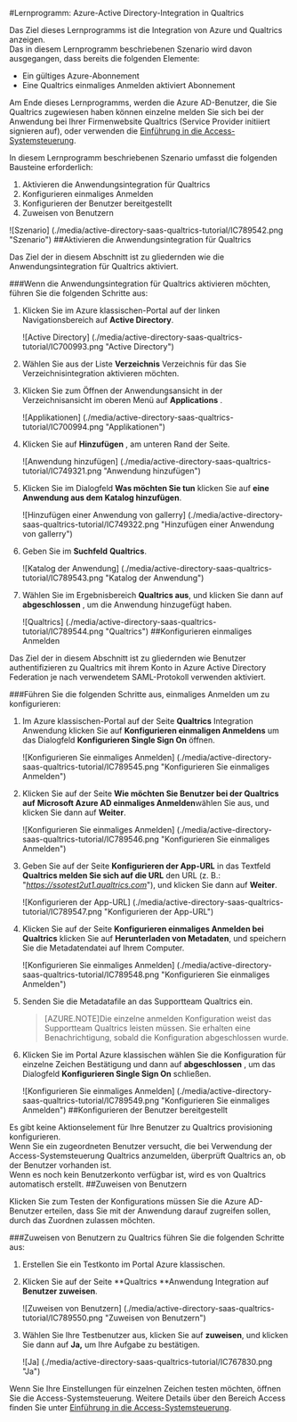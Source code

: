 <properties 
    pageTitle="Lernprogramm: Azure-Active Directory-Integration in Qualtrics | Microsoft Azure" 
    description="Erfahren Sie, wie Qualtrics mit Azure Active Directory verwenden, aktivieren Sie einmaliges Anmelden, automatisierte Bereitstellung und mehr!" 
    services="active-directory" 
    authors="jeevansd"  
    documentationCenter="na" 
    manager="femila"/>
<tags 
    ms.service="active-directory" 
    ms.devlang="na" 
    ms.topic="article" 
    ms.tgt_pltfrm="na" 
    ms.workload="identity" 
    ms.date="09/26/2016" 
    ms.author="jeedes" />

#<a name="tutorial-azure-active-directory-integration-with-qualtrics"></a>Lernprogramm: Azure-Active Directory-Integration in Qualtrics
  
Das Ziel dieses Lernprogramms ist die Integration von Azure und Qualtrics anzeigen.  
Das in diesem Lernprogramm beschriebenen Szenario wird davon ausgegangen, dass bereits die folgenden Elemente:

-   Ein gültiges Azure-Abonnement
-   Eine Qualtrics einmaliges Anmelden aktiviert Abonnement
  
Am Ende dieses Lernprogramms, werden die Azure AD-Benutzer, die Sie Qualtrics zugewiesen haben können einzelne melden Sie sich bei der Anwendung bei Ihrer Firmenwebsite Qualtrics (Service Provider initiiert signieren auf), oder verwenden die [Einführung in die Access-Systemsteuerung](active-directory-saas-access-panel-introduction.md).
  
In diesem Lernprogramm beschriebenen Szenario umfasst die folgenden Bausteine erforderlich:

1.  Aktivieren die Anwendungsintegration für Qualtrics
2.  Konfigurieren einmaliges Anmelden
3.  Konfigurieren der Benutzer bereitgestellt
4.  Zuweisen von Benutzern

![Szenario] (./media/active-directory-saas-qualtrics-tutorial/IC789542.png "Szenario")
##<a name="enabling-the-application-integration-for-qualtrics"></a>Aktivieren die Anwendungsintegration für Qualtrics
  
Das Ziel der in diesem Abschnitt ist zu gliedernden wie die Anwendungsintegration für Qualtrics aktiviert.

###<a name="to-enable-the-application-integration-for-qualtrics-perform-the-following-steps"></a>Wenn die Anwendungsintegration für Qualtrics aktivieren möchten, führen Sie die folgenden Schritte aus:

1.  Klicken Sie im Azure klassischen-Portal auf der linken Navigationsbereich auf **Active Directory**.

    ![Active Directory] (./media/active-directory-saas-qualtrics-tutorial/IC700993.png "Active Directory")

2.  Wählen Sie aus der Liste **Verzeichnis** Verzeichnis für das Sie Verzeichnisintegration aktivieren möchten.

3.  Klicken Sie zum Öffnen der Anwendungsansicht in der Verzeichnisansicht im oberen Menü auf **Applications** .

    ![Applikationen] (./media/active-directory-saas-qualtrics-tutorial/IC700994.png "Applikationen")

4.  Klicken Sie auf **Hinzufügen** , am unteren Rand der Seite.

    ![Anwendung hinzufügen] (./media/active-directory-saas-qualtrics-tutorial/IC749321.png "Anwendung hinzufügen")

5.  Klicken Sie im Dialogfeld **Was möchten Sie tun** klicken Sie auf **eine Anwendung aus dem Katalog hinzufügen**.

    ![Hinzufügen einer Anwendung von gallerry] (./media/active-directory-saas-qualtrics-tutorial/IC749322.png "Hinzufügen einer Anwendung von gallerry")

6.  Geben Sie im **Suchfeld** **Qualtrics**.

    ![Katalog der Anwendung] (./media/active-directory-saas-qualtrics-tutorial/IC789543.png "Katalog der Anwendung")

7.  Wählen Sie im Ergebnisbereich **Qualtrics aus**, und klicken Sie dann auf **abgeschlossen** , um die Anwendung hinzugefügt haben.

    ![Qualtrics] (./media/active-directory-saas-qualtrics-tutorial/IC789544.png "Qualtrics")
##<a name="configuring-single-sign-on"></a>Konfigurieren einmaliges Anmelden
  
Das Ziel der in diesem Abschnitt ist zu gliedernden wie Benutzer authentifizieren zu Qualtrics mit ihrem Konto in Azure Active Directory Federation je nach verwendetem SAML-Protokoll verwenden aktiviert.

###<a name="to-configure-single-sign-on-perform-the-following-steps"></a>Führen Sie die folgenden Schritte aus, einmaliges Anmelden um zu konfigurieren:

1.  Im Azure klassischen-Portal auf der Seite **Qualtrics** Integration Anwendung klicken Sie auf **Konfigurieren einmaligen Anmeldens** um das Dialogfeld **Konfigurieren Single Sign On** öffnen.

    ![Konfigurieren Sie einmaliges Anmelden] (./media/active-directory-saas-qualtrics-tutorial/IC789545.png "Konfigurieren Sie einmaliges Anmelden")

2.  Klicken Sie auf der Seite **Wie möchten Sie Benutzer bei der Qualtrics auf** **Microsoft Azure AD einmaliges Anmelden**wählen Sie aus, und klicken Sie dann auf **Weiter**.

    ![Konfigurieren Sie einmaliges Anmelden] (./media/active-directory-saas-qualtrics-tutorial/IC789546.png "Konfigurieren Sie einmaliges Anmelden")

3.  Geben Sie auf der Seite **Konfigurieren der App-URL** in das Textfeld **Qualtrics melden Sie sich auf die URL** den URL (z. B.: "*https://ssotest2ut1.qualtrics.com*"), und klicken Sie dann auf **Weiter**.

    ![Konfigurieren der App-URL] (./media/active-directory-saas-qualtrics-tutorial/IC789547.png "Konfigurieren der App-URL")

4.  Klicken Sie auf der Seite **Konfigurieren einmaliges Anmelden bei Qualtrics** klicken Sie auf **Herunterladen von Metadaten**, und speichern Sie die Metadatendatei auf Ihrem Computer.

    ![Konfigurieren Sie einmaliges Anmelden] (./media/active-directory-saas-qualtrics-tutorial/IC789548.png "Konfigurieren Sie einmaliges Anmelden")

5.  Senden Sie die Metadatafile an das Supportteam Qualtrics ein.

    >[AZURE.NOTE]Die einzelne anmelden Konfiguration weist das Supportteam Qualtrics leisten müssen. Sie erhalten eine Benachrichtigung, sobald die Konfiguration abgeschlossen wurde.

6.  Klicken Sie im Portal Azure klassischen wählen Sie die Konfiguration für einzelne Zeichen Bestätigung und dann auf **abgeschlossen** , um das Dialogfeld **Konfigurieren Single Sign On** schließen.

    ![Konfigurieren Sie einmaliges Anmelden] (./media/active-directory-saas-qualtrics-tutorial/IC789549.png "Konfigurieren Sie einmaliges Anmelden")
##<a name="configuring-user-provisioning"></a>Konfigurieren der Benutzer bereitgestellt
  
Es gibt keine Aktionselement für Ihre Benutzer zu Qualtrics provisioning konfigurieren.  
Wenn Sie ein zugeordneten Benutzer versucht, die bei Verwendung der Access-Systemsteuerung Qualtrics anzumelden, überprüft Qualtrics an, ob der Benutzer vorhanden ist.  
Wenn es noch kein Benutzerkonto verfügbar ist, wird es von Qualtrics automatisch erstellt.
##<a name="assigning-users"></a>Zuweisen von Benutzern
  
Klicken Sie zum Testen der Konfigurations müssen Sie die Azure AD-Benutzer erteilen, dass Sie mit der Anwendung darauf zugreifen sollen, durch das Zuordnen zulassen möchten.

###<a name="to-assign-users-to-qualtrics-perform-the-following-steps"></a>Zuweisen von Benutzern zu Qualtrics führen Sie die folgenden Schritte aus:

1.  Erstellen Sie ein Testkonto im Portal Azure klassischen.

2.  Klicken Sie auf der Seite **Qualtrics **Anwendung Integration auf **Benutzer zuweisen**.

    ![Zuweisen von Benutzern] (./media/active-directory-saas-qualtrics-tutorial/IC789550.png "Zuweisen von Benutzern")

3.  Wählen Sie Ihre Testbenutzer aus, klicken Sie auf **zuweisen**, und klicken Sie dann auf **Ja,** um Ihre Aufgabe zu bestätigen.

    ![Ja] (./media/active-directory-saas-qualtrics-tutorial/IC767830.png "Ja")
  
Wenn Sie Ihre Einstellungen für einzelnen Zeichen testen möchten, öffnen Sie die Access-Systemsteuerung. Weitere Details über den Bereich Access finden Sie unter [Einführung in die Access-Systemsteuerung](active-directory-saas-access-panel-introduction.md).